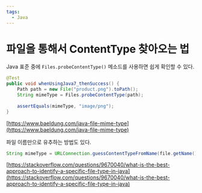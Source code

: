 ```yaml
---
tags:
  - Java
---
```

# 파일을 통해서 ContentType 찾아오는 법

Java 표준 중에 `Files.probeContentType()` 메소드를 사용하면 쉽게 확인할 수 있다.

```java
@Test
public void whenUsingJava7_thenSuccess() {
    Path path = new File("product.png").toPath();
    String mimeType = Files.probeContentType(path);
 
    assertEquals(mimeType, "image/png");
}
```

[https://www.baeldung.com/java-file-mime-type](https://www.baeldung.com/java-file-mime-type)

파일 이름만으로 유추하는 방법도 있다.

```java
String mimeType = URLConnection.guessContentTypeFromName(file.getName());
```

[https://stackoverflow.com/questions/9670040/what-is-the-best-approach-to-identify-a-specific-file-type-in-java](https://stackoverflow.com/questions/9670040/what-is-the-best-approach-to-identify-a-specific-file-type-in-java)